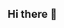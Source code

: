 ## Hi there 👋

<!--
**Parkersep/Parkersep** is a ✨ _special_ ✨ repository because its `README.md` (this file) appears on your GitHub profile.

Here are some ideas to get you started:


- 🌱 I’m currently learning about AI and ML with Dr. Corey at USC
- 👯 I’m looking to collaborate on a summer long capstone project with other NACME memebers
- 🤔 I’m looking for help with wheres the best place to eat in LA

-->
